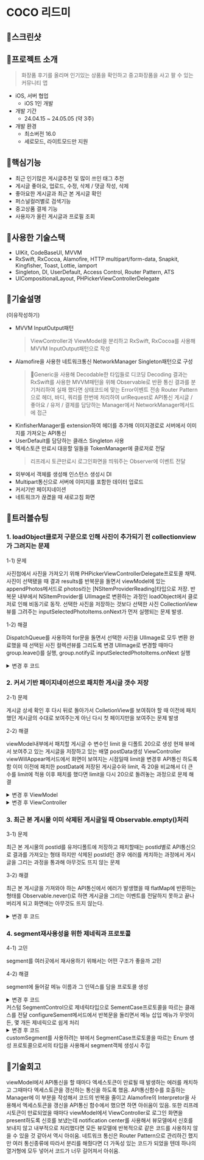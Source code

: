 # COCO 리드미

## 💄스크린샷

## 💄프로젝트 소개
> 화장품 후기를 올리며 인기있는 상품을 확인하고 중고화장품을 사고 팔 수 있는 커뮤니티 앱
- iOS, 서버 협업
    - iOS 1인 개발
- 개발 기간
    - 24.04.15 ~ 24.05.05 (약 3주)
- 개발 환경
    - 최소버전 16.0
    - 세로모드, 라이트모드만 지원
 
## 💄핵심기능
- 최근 인기많은 게시글추천 및 많이 쓰인 태그 추천
- 게시글 좋아요, 업로드, 수정, 삭제 / 댓글 작성, 삭제
- 좋아요한 게시글과 최근 본 게시글 확인
- 퍼스널컬러별로 검색기능
- 중고상품 결제 기능
- 사용자가 올린 게시글과 프로필 조회

## 💄사용한 기술스택
- UIKit, CodeBaseUI, MVVM
- RxSwift, RxCocoa, Alamofire, HTTP multipart/form-data, Snapkit, Kingfisher, Toast, Lottie, iamport
- Singleton, DI, UserDefault, Access Control, Router Pattern, ATS
- UICompositionalLayout, PHPickerViewControllerDelegate

## 💄기술설명
(이유작성하기)
- MVVM InputOutput패턴
  > ViewController과 ViewModel을 분리하고 RxSwift, RxCocoa를 사용해 MVVM InputOutput패턴으로 작성
  > 
- Alamofire을 사용한 네트워크통신 NetworkManager Singleton패턴으로 구성
  > Generic을 사용해 Decodable한 타입들로 디코딩
  > Decoding 결과는 RxSwift를 사용한 MVVM패턴을 위해 Observable로 반환
  > 통신 결과를 분기처리하여 실패 했다면 상태코드에 맞는 Error이벤트 전송
  > Router Pattern으로 헤더, 바디, 쿼리를 한번에 처리하여 urlRequest로 API통신
  > 게시글 / 좋아요 / 유저 / 결제를 담당하는 Manager에서 NetworkManager메서드에 접근
- KinfisherManager를 extension하여 헤더를 추가해 이미지경로로 서버에서 이미지를 가져오는 API통신
- UserDefault를 담당하는 클래스 Singleton 사용
- 엑세스토큰 만료시 대응할 일들을 TokenManager에 클로저로 전달
  > 리프레시 토큰만료시 로그인화면을 띄워주는 Observer에 이벤트 전달
- 외부에서 객체를 생성해 인스턴스 생성시 DI
- Multipart통신으로 서버에 이미지를 포함한 데이터 업로드
- 커서기반 페이지네이션
- 네트워크가 끊겼을 때 새로고침 화면


## 💄트러블슈팅
### 1. loadObject클로저 구문으로 인해 사진이 추가되기 전 collectionview가 그려지는 문제

1-1) 문제



사진첩에서 사진을 가져오기 위해 PHPickerViewControllerDelegate프로토콜 채택.
사진이 선택됐을 때 결과 results를 반복문을 돌면서 viewModel에 있는 appendPhotos메서드로 photos라는 [NSItemProviderReading]타입으로 저장.
반복문 내부에서 NSItemProvider를 UIImage로 변환하는 과정인 loadObject에서 클로저로 인해 비동기로 동작.
선택한 사진을 저장하는 것보다 선택한 사진 CollectionView뷰를 그려주는 inputSelectedPhotoItems.onNext가 먼저 실행되는 문제 발생.

1-2) 해결



DispatchQueue를 사용하여 for문을 돌면서 선택한 사진을 UIImage로 모두 변환 완료했을 때 선택된 사진 컬렉션뷰를 그리도록 변경
UIImage로 변경할 때마다 group.leave()를 실행, group.notify로 inputSelectedPhotoItems.onNext 실행
<details>
<summary>변경 후 코드</summary>
<div markdown="1">
<img width="533" alt="%EC%8A%A4%ED%81%AC%EB%A6%B0%EC%83%B7%202024-05-23%20%EC%98%A4%EC%A0%84%209 21 02" src="https://github.com/nhyeonjeong/CosmeticCommunity/assets/102401977/6c1f506e-2b8c-4179-a469-78485c4bcf57">
</div>
</details>

### 2. 커서 기반 페이지네이션으로 패치한 게시글 갯수 저장
2-1) 문제


게시글 상세 확인 후 다시 뒤로 돌아가서 ColletionView를 보여줘야 할 때 이전에 패치했던 게시글의 수대로 보여주는게 아닌 다시 첫 페이지만을 보여주는 문제 발생

2-2) 해결



viewModel내부에서 패치할 게시글 수 변수인 limit 을 디폴트 20으로 생성
현재 뷰에서 보여주고 있는 게시글을 저장하고 있는 배열 postData생성
ViewController viewWillAppear메서드에서 화면이 보여지는 시점일때 limit을 변경후 API통신 하도록 함
이미 이전에 패치한 postData에 저장된 게시글수와 limit, 즉 20을 비교해서 더 큰 수를 limit에 적용
이후 패치를 했다면 limit을 다시 20으로 돌려놓는 과정으로 문제 해결
<details>
<summary>변경 후 ViewModel</summary>
<div markdown="1">
<img width="533" alt="%EC%8A%A4%ED%81%AC%EB%A6%B0%EC%83%B7%202024-05-23%20%EC%98%A4%EC%A0%84%209 21 02" src="https://github.com/nhyeonjeong/CosmeticCommunity/assets/102401977/9894f684-4af9-4879-8867-5f2c9d0fa8cd">
<img width="533" alt="%EC%8A%A4%ED%81%AC%EB%A6%B0%EC%83%B7%202024-05-23%20%EC%98%A4%EC%A0%84%209 21 02" src="https://github.com/nhyeonjeong/CosmeticCommunity/assets/102401977/072ec8e2-583c-4949-86eb-b2961b1749e9">
</div>
</details>
<details>
<summary>변경 후 ViewController</summary>
<div markdown="1">
<img width="533" alt="%EC%8A%A4%ED%81%AC%EB%A6%B0%EC%83%B7%202024-05-23%20%EC%98%A4%EC%A0%84%209 21 02" src="https://github.com/nhyeonjeong/CosmeticCommunity/assets/102401977/47769735-3749-45a1-8953-6af1be14803d">
</div>
</details>

### 3. 최근 본 게시물 이미 삭제된 게시글일 때 Observable.empty()처리
3-1) 문제



최근 본 게시물의 postId를 유저디폴트에 저장하고 패치할때는 postId별로 API통신으로 결과를 가져오는 형태
하지만 삭제된 postId인 경우 에러를 캐치하는 과정에서 게시글을 그리는 과정을 통과해 아무것도 뜨지 않는 문제

3-2) 해결



최근 본 게시글을 가져와야 하는 API통신에서 에러가 발생했을 때 flatMap에 반환하는 형태를 Observable<PostModel>.never()로 하면  게시글을 그리는 이벤트를 전달하지 못하고 끝나버리게 되고 화면에는 아무것도 뜨지 않는다.

<details>
<summary>변경 후 코드</summary>
    Observable<PostModel>.empty()로 바꿔주면 postModelArray에 오류난 게시글은 저장하지 않을 뿐 끝까지 통신 실행 후 게시글을 그리는 이벤트를 뷰컨에 전달
<div markdown="1">
<img width="533" alt="%EC%8A%A4%ED%81%AC%EB%A6%B0%EC%83%B7%202024-05-23%20%EC%98%A4%EC%A0%84%209 21 02" src="https://github.com/nhyeonjeong/CosmeticCommunity/assets/102401977/7634859b-095b-4f60-9145-a89cc2c37968">
<img width="533" alt="%EC%8A%A4%ED%81%AC%EB%A6%B0%EC%83%B7%202024-05-23%20%EC%98%A4%EC%A0%84%209 21 02" src="https://github.com/nhyeonjeong/CosmeticCommunity/assets/102401977/e1fafa75-abe1-4907-805e-f197f7c42adb">
</div>
</details>

### 4. segment재사용성을 위한 제네릭과 프로토콜
4-1) 고민



segment를 여러곳에서 재사용하기 위해서는 어떤 구조가 좋을까 고민

4-2) 해결



segment에 들어갈 메뉴 이름과 그 인덱스를 담을 프로토콜 생성
<details>
<summary>변경 후 코드</summary>
<div markdown="1">
<img width="545" alt="%EC%8A%A4%ED%81%AC%EB%A6%B0%EC%83%B7%202024-05-23%20%EC%98%A4%EC%A0%84%209 18 45" src="https://github.com/nhyeonjeong/CosmeticCommunity/assets/102401977/b88ab572-20ef-41e4-ac31-1bc5a0ccf378">
</div>
</details>
커스텀 SegmentControl으로 제네릭타입으로 SementCase프로토콜을 따르는 클래스를 전달
configureSement메서드에서 반복문을 돌리면서 메뉴 삽입
메뉴가 무엇이든, 몇 개든 제네릭으로 쉽게 처리
<details>
<summary>변경 후 코드</summary>
<div markdown="1">
<img width="533" alt="%EC%8A%A4%ED%81%AC%EB%A6%B0%EC%83%B7%202024-05-23%20%EC%98%A4%EC%A0%84%209 21 02" src="https://github.com/nhyeonjeong/CosmeticCommunity/assets/102401977/24128f30-8d45-4f95-81f9-db6eb67a1cb5">
<img width="563" alt="%EC%8A%A4%ED%81%AC%EB%A6%B0%EC%83%B7%202024-05-23%20%EC%98%A4%EC%A0%84%209 31 47" src="https://github.com/nhyeonjeong/CosmeticCommunity/assets/102401977/4e82d153-311a-44e4-aa91-a4f0be7b58a9">

</div>
</details>
customSegment를 사용하려는 뷰에서 SegmentCase프로토콜을 따르는 Enum 생성
프로토콜으로서의 타입을 사용해서 segment객체 생성시 주입


## 💄기술회고
viewModel에서 API통신을 할 때마다 엑세스토큰이 만료될 때 발생하는 에러를 캐치하고 그때마다 엑세스토큰을 갱신하는 통신을 하도록 했음. API통신함수를 호출하는 Manager에 이 부분을 작성해서 코드의 반복을 줄이고 Alamofire의 Interpretor을 사용해서 엑세스토큰을 갱신을 API통신 함수에서 했으면 하면 아쉬움이 있음. 
또한 리프레시토큰이 만료되었을 때마다 viewModel에서 ViewController로 로그인 화면을 present하도록 신호를 보냈는데 notification center를 사용해서 뷰모델에서 신호를 보내지 않고 내부적으로 처리했다면 모든 뷰모델에 반복적으로 같은 코드를 사용하지 않을 수 있을 것 같아서 역시 아쉬움.
네트워크 통신은 Router Pattern으로 관리하긴 했지만 여러 통신종류에 따라서 분리를 해줬다면 더 가독성 있는 코드가 되었을 텐데 하나의 열거형에 모두 넣어서 코드가 너무 길어져서 아쉬움.





